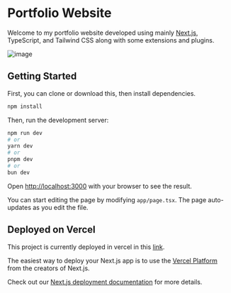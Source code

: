 # Portfolio Website
Welcome to my portfolio website developed using mainly [Next.js](https://nextjs.org), TypeScript, and Tailwind CSS along with some extensions and plugins.

![image](https://github.com/user-attachments/assets/339f9ab2-3b77-406c-b58a-a00efe791bcc)

## Getting Started
First, you can clone or download this, then install dependencies.
```bash
npm install
```
Then, run the development server:

```bash
npm run dev
# or
yarn dev
# or
pnpm dev
# or
bun dev
```

Open [http://localhost:3000](http://localhost:3000) with your browser to see the result.

You can start editing the page by modifying `app/page.tsx`. The page auto-updates as you edit the file.

## Deployed on Vercel

This project is currently deployed in vercel in this [link]().

The easiest way to deploy your Next.js app is to use the [Vercel Platform](https://vercel.com/new?utm_medium=default-template&filter=next.js&utm_source=create-next-app&utm_campaign=create-next-app-readme) from the creators of Next.js.

Check out our [Next.js deployment documentation](https://nextjs.org/docs/app/building-your-application/deploying) for more details.
